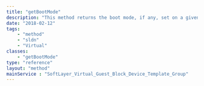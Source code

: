 ```yaml
---
title: "getBootMode"
description: "This method returns the boot mode, if any, set on a given image template. "
date: "2018-02-12"
tags:
    - "method"
    - "sldn"
    - "Virtual"
classes:
    - "getBootMode"
type: "reference"
layout: "method"
mainService : "SoftLayer_Virtual_Guest_Block_Device_Template_Group"
---
```

